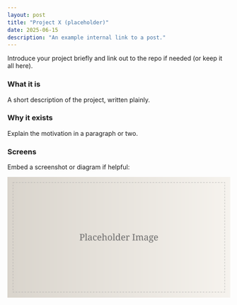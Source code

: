 ```yaml
---
layout: post
title: "Project X (placeholder)"
date: 2025-06-15
description: "An example internal link to a post."
---
```


Introduce your project briefly and link out to the repo if needed (or keep it all here).

### What it is
A short description of the project, written plainly.

### Why it exists
Explain the motivation in a paragraph or two.

### Screens
Embed a screenshot or diagram if helpful:

![A placeholder image](/assets/img/placeholder.svg)
